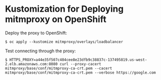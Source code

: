 # Kustomization for Deploying mitmproxy on OpenShift

Deploy the proxy to OpenShift:

```
$ oc apply --kustomize mitmproxy/overlays/loadbalancer
```

Test connecting through the proxy:

```
$ HTTPS_PROXY=a44e35f507c404cee8e23dfb9c38837c-137495819.us-west-2.elb.amazonaws.com:8080 curl --proxy-cacert mitmproxy/base/conf/mitmproxy-ca-crt.pem --cacert mitmproxy/base/conf/mitmproxy-ca-crt.pem --verbose https://google.com
```
